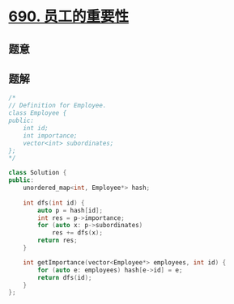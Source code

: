 #  [690. 员工的重要性](https://leetcode.cn/problems/employee-importance/)

## 题意



## 题解



```c++
/*
// Definition for Employee.
class Employee {
public:
    int id;
    int importance;
    vector<int> subordinates;
};
*/

class Solution {
public:
    unordered_map<int, Employee*> hash;
    
    int dfs(int id) {
        auto p = hash[id];
        int res = p->importance;
        for (auto x: p->subordinates)
            res += dfs(x);
        return res;
    }

    int getImportance(vector<Employee*> employees, int id) {
        for (auto e: employees) hash[e->id] = e;
        return dfs(id);
    }
};
```



```python3

```


